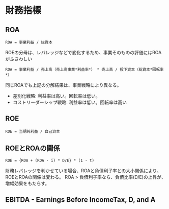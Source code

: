 # 財務指標

## ROA

```
ROA = 事業利益 / 総資本
```

ROEの分母は、レバレッジなどで変化するため、事業そのものの評価にはROAがふさわしい

```
ROA = 事業利益 / 売上高（売上高事業*利益率*） * 売上高 / 投下資本（総資本*回転率*）
```
同じROAでも上記の分解結果は、事業戦略により異なる。

* 差別化戦略: 利益率は高い。回転率は低い。
* コストリーダーシップ戦略: 利益率は低い。回転率は高い

## ROE
```
ROE = 当期純利益 / 自己資本
```

## ROEとROAの関係
```
ROE = {ROA + (ROA - i) * D/E} * (1 - t)
```

財務レバレッジを利かせている場合、ROAと負債利子率との大小関係により、ROEとROAの関係は変わる。
ROA > 負債利子率なら、負債比率(D/E)の上昇が、増幅効果をもたらす。

## EBITDA - Earnings Before IncomeTax, D, and A
